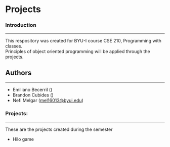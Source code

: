 # Projects

<h3>Introduction</h3>
<hr>
<p>This respository was created for BYU-I course CSE 210, Programming with classes. <br>
Principles of object oriented programming will be applied through the projects.</p>

## Authors
---
* Emiliano Becerril ()
* Brandon Cubides ()
* Nefi Melgar (mel16013@byui.edu)

<h3>Projects:</h3>
<hr>
<p>These are the projects created during the semester</p>
<ul>
    <li>Hilo game</li>
</ul>

